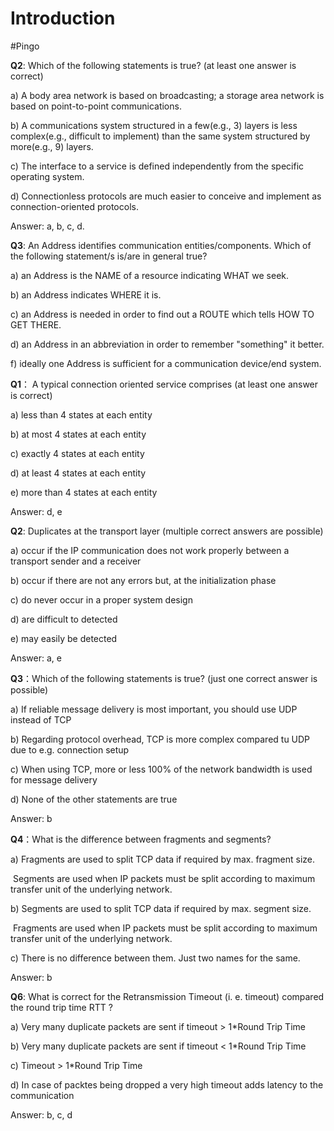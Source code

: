 # Introduction



#Pingo

**Q2**: Which of the following statements is true? (at least one answer is correct)

a) A body area network is based on broadcasting; a storage area network is based on point-to-point communications.

b) A communications system structured in a few(e.g., 3) layers is less complex(e.g., difficult to implement) than the same system structured by more(e.g., 9) layers.

c) The interface to a service is defined independently from the specific operating system.

d) Connectionless protocols are much easier to conceive and implement as connection-oriented protocols.

Answer: a, b, c, d.



**Q3**: An Address identifies communication entities/components. Which of the following statement/s is/are in general true?

a) an Address is the NAME of a resource indicating WHAT we seek.

b) an Address indicates WHERE it is.

c) an Address is needed in order to find out a ROUTE which tells HOW TO GET THERE.

d) an Address in an abbreviation in order to remember "something" it better.

f) ideally one Address is sufficient for a communication device/end system.



**Q1**： A typical connection oriented service comprises (at least one answer is correct)

a) less than 4 states at each entity

b) at most 4 states at each entity

c) exactly 4 states at each entity

d) at least 4 states at each entity

e) more than 4 states at each entity

Answer: d, e



**Q2**: Duplicates at the transport layer (multiple correct answers are possible)

a) occur if the IP communication does not work properly between a transport sender and a receiver

b) occur if there are not any errors but, at the initialization phase

c) do never occur in a proper system design

d) are difficult to detected

e) may easily be detected

Answer: a, e



**Q3**：Which of the following statements is true? (just one correct answer is possible)

a) If reliable message delivery is most important, you should use UDP instead of TCP

b) Regarding protocol overhead, TCP is more complex compared tu UDP due to e.g. connection setup

c) When using TCP, more or less 100% of the network bandwidth is used for message delivery

d) None of the other statements are true

Answer: b



**Q4**：What is the difference between fragments and segments?

a) Fragments are used to split TCP data if required by max. fragment size.

​    Segments are used when IP packets must be split according to maximum transfer unit of the underlying network.

b) Segments are used to split TCP data if required by max. segment size.

​     Fragments are used when IP packets must be split according to maximum transfer unit of the underlying network.

c) There is no difference between them. Just two names for the same.

Answer: b



**Q6**: What is correct for the Retransmission Timeout (i. e. timeout) compared the round trip time RTT ?

a) Very many duplicate packets are sent if timeout > 1*Round Trip Time

b) Very many duplicate packets are sent if timeout < 1*Round Trip Time

c) Timeout > 1*Round Trip Time

d) In case of packtes being dropped a very high timeout adds latency to the communication

Answer: b, c, d







